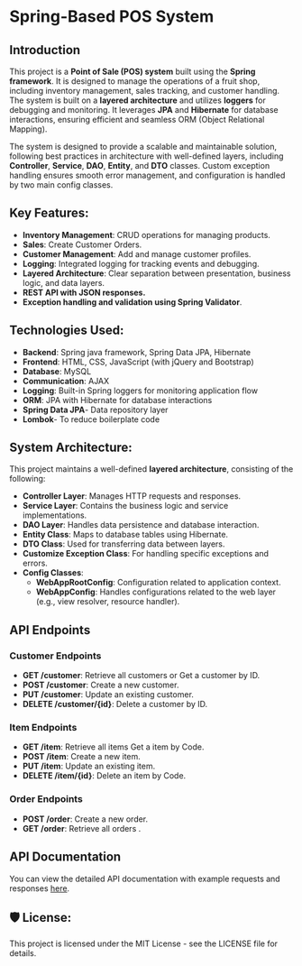 # Spring-Based POS System

## Introduction

This project is a **Point of Sale (POS) system** built using the **Spring framework**. It is designed to manage the operations of a fruit shop, including inventory management, sales tracking, and customer handling. The system is built on a **layered architecture** and utilizes **loggers** for debugging and monitoring. It leverages **JPA** and **Hibernate** for database interactions, ensuring efficient and seamless ORM (Object Relational Mapping).

The system is designed to provide a scalable and maintainable solution, following best practices in architecture with well-defined layers, including **Controller**, **Service**, **DAO**, **Entity**, and **DTO** classes. Custom exception handling ensures smooth error management, and configuration is handled by two main config classes.

## Key Features:
- **Inventory Management**: CRUD operations for managing products.
- **Sales**: Create Customer Orders.
- **Customer Management**: Add and manage customer profiles.
- **Logging**: Integrated logging for tracking events and debugging.
- **Layered Architecture**: Clear separation between presentation, business logic, and data layers.
- **REST API with JSON responses.**
- **Exception handling and validation using Spring Validator**.

## Technologies Used:
- **Backend**: Spring java framework, Spring Data JPA, Hibernate
- **Frontend**: HTML, CSS, JavaScript (with jQuery and Bootstrap)
- **Database**: MySQL
- **Communication**: AJAX
- **Logging**: Built-in Spring loggers for monitoring application flow
- **ORM**: JPA with Hibernate for database interactions
- **Spring Data JPA**- Data repository layer
- **Lombok**- To reduce boilerplate code

## System Architecture:
This project maintains a well-defined **layered architecture**, consisting of the following:
- **Controller Layer**: Manages HTTP requests and responses.
- **Service Layer**: Contains the business logic and service implementations.
- **DAO Layer**: Handles data persistence and database interaction.
- **Entity Class**: Maps to database tables using Hibernate.
- **DTO Class**: Used for transferring data between layers.
- **Customize Exception Class**: For handling specific exceptions and errors.
- **Config Classes**: 
  - **WebAppRootConfig**: Configuration related to application context.
  - **WebAppConfig**: Handles configurations related to the web layer (e.g., view resolver, resource handler).
## API Endpoints

### Customer Endpoints

- **GET /customer**: Retrieve all customers or Get a customer by ID.
- **POST /customer**: Create a new customer.
- **PUT /customer**: Update an existing customer.
- **DELETE /customer/{id}**: Delete a customer by ID.

### Item Endpoints

- **GET /item**: Retrieve all items Get a item by Code.
- **POST /item**: Create a new item.
- **PUT /item**: Update an existing item.
- **DELETE /item/{id}**: Delete an item by Code.

### Order Endpoints

- **POST /order**: Create a new order.
- **GET /order**: Retrieve all orders .

## API Documentation

You can view the detailed API documentation with example requests and responses [here](https://documenter.getpostman.com/view/35385949/2sAXxS7Azd).
## 🛡️ License:
This project is licensed under the MIT License - see the LICENSE file for details.





